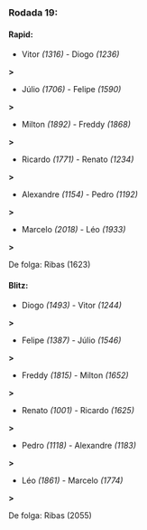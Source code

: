 ### Rodada 19:

#### Rapid:

* Vitor *(1316)*     -     Diogo *(1236)*

 **>** 
* Júlio *(1706)*     -     Felipe *(1590)*

 **>** 
* Milton *(1892)*     -     Freddy *(1868)*

 **>** 
* Ricardo *(1771)*     -     Renato *(1234)*

 **>** 
* Alexandre *(1154)*     -     Pedro *(1192)*

 **>** 
* Marcelo *(2018)*     -     Léo *(1933)*

 **>** 

De folga: Ribas (1623)

#### Blitz:

* Diogo *(1493)*     -     Vitor *(1244)*

 **>** 
* Felipe *(1387)*     -     Júlio *(1546)*

 **>** 
* Freddy *(1815)*     -     Milton *(1652)*

 **>** 
* Renato *(1001)*     -     Ricardo *(1625)*

 **>** 
* Pedro *(1118)*     -     Alexandre *(1183)*

 **>** 
* Léo *(1861)*     -     Marcelo *(1774)*

 **>** 

De folga: Ribas (2055)

